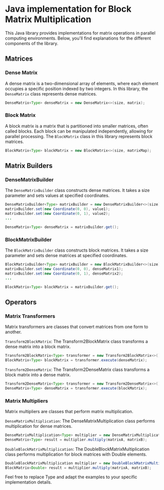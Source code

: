 # Java implementation for **Block Matrix Multiplication**

This Java library provides implementations for matrix operations in parallel computing environments. Below, you'll find explanations for the different components of the library.

## Matrices

### Dense Matrix

A dense matrix is a two-dimensional array of elements, where each element occupies a specific position indexed by two integers. In this library, the `DenseMatrix` class represents dense matrices.

```java
DenseMatrix<Type> denseMatrix = new DenseMatrix<>(size, matrix);
```

### Block Matrix
A block matrix is a matrix that is partitioned into smaller matrices, often called blocks. Each block can be manipulated independently, allowing for parallel processing. The `BlockMatrix` class in this library represents block matrices.

```java
BlockMatrix<Type> blockMatrix = new BlockMatrix<>(size, matrixMap);
```

## Matrix Builders
### DenseMatrixBuilder
The `DenseMatrixBuilder` class constructs dense matrices. It takes a size parameter and sets values at specified coordinates.

```java
DenseMatrixBuilder<Type> matrixBuilder = new DenseMatrixBuilder<>(size);
matrixBuilder.set(new Coordinate(0, 0), value1);
matrixBuilder.set(new Coordinate(0, 1), value2);
...

DenseMatrix<Type> denseMatrix = matrixBuilder.get();
```

### BlockMatrixBuilder
The `BlockMatrixBuilder` class constructs block matrices. It takes a size parameter and sets dense matrices at specified coordinates.

```java
BlockMatrixBuilder<Type> matrixBuilder = new BlockMatrixBuilder<>(size);
matrixBuilder.set(new Coordinate(0, 0), denseMatrix1);
matrixBuilder.set(new Coordinate(0, 1), denseMatrix2);
...

BlockMatrix<Type> blockMatrix = matrixBuilder.get();
```

## Operators
### Matrix Transformers
Matrix transformers are classes that convert matrices from one form to another.

`Transform2BlockMatrix`: The Transform2BlockMatrix class transforms a dense matrix into a block matrix.

```java
Transform2BlockMatrix<Type> transformer = new Transform2BlockMatrix<>();
BlockMatrix<Type> blockMatrix = transformer.execute(denseMatrix);
```

`Transform2DenseMatrix`: The Transform2DenseMatrix class transforms a block matrix into a dense matrix.

```java
Transform2DenseMatrix<Type> transformer = new Transform2DenseMatrix<>();
DenseMatrix<Type> denseMatrix = transformer.execute(blockMatrix);
```

### Matrix Multipliers
Matrix multipliers are classes that perform matrix multiplication.

`DenseMatrixMultiplication`: The DenseMatrixMultiplication class performs multiplication for dense matrices.

```java
DenseMatrixMultiplication<Type> multiplier = new DenseMatrixMultiplication<>();
DenseMatrix<Type> result = multiplier.multiply(matrixA, matrixB);
```

`DoubleBlockMatrixMultiplication`: The DoubleBlockMatrixMultiplication class performs multiplication for block matrices with Double elements.

```java
DoubleBlockMatrixMultiplication multiplier = new DoubleBlockMatrixMultiplication();
BlockMatrix<Double> result = multiplier.multiply(matrixA, matrixB);
```

Feel free to replace Type and adapt the examples to your specific implementation details.
